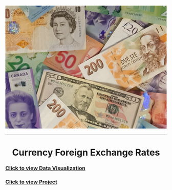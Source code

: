 ![](2023-02-09-09-35-08.png)

---

<center><h1>Currency Foreign Exchange Rates</h1></center>

### [Click to view Data Visualization](https://nbviewer.org/github/TelRich/Currency-Foreign-Exchange-Rates/blob/main/data_viz.ipynb)
### [Click to view Project](https://nbviewer.org/github/TelRich/Currency-Foreign-Exchange-Rates/blob/main/Exchange_Rates_Prediction.ipynb?flush_cache=True)
